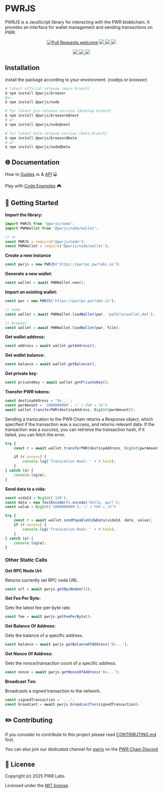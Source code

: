 # PWRJS

PWRJS is a JavaScript library for interacting with the PWR blobkchain. It provides an interface for wallet management and sending transactions on PWR.

<div align="center">
<!-- markdownlint-restore -->

[![Pull Requests welcome](https://img.shields.io/badge/PRs-welcome-ff69b4.svg?style=flat-square)](https://github.com/pwrlabs/pwrjs/issues?q=is%3Aissue+is%3Aopen+label%3A%22help+wanted%22)
<a href="https://www.npmjs.com/package/@pwrjs/core">
<img src='https://img.shields.io/npm/v/@pwrjs/core' />
</a>
<a href="https://www.npmjs.com/package/@pwrjs/core">
<img src='https://img.shields.io/npm/dt/@pwrjs/core?color=blueviolet' />
</a>
<a href="https://github.com/pwrlabs/pwrjs/blob/main/LICENSE/">
<img src="https://img.shields.io/badge/license-MIT-black">
</a>

<!-- <a href="https://github.com/pwrlabs/pwrjs/stargazers">
  <img src='https://img.shields.io/github/stars/pwrlabs/pwrjs?color=yellow' />
</a> -->
<a href="https://pwrlabs.io/">
  <img src="https://img.shields.io/badge/powered_by-PWR Chain-navy">
</a>
<a href="https://www.youtube.com/@pwrlabs">
  <img src="https://img.shields.io/badge/Community%20calls-Youtube-red?logo=youtube"/>
</a>
<a href="https://twitter.com/pwrlabs">
  <img src="https://img.shields.io/twitter/follow/pwrlabs?style=social"/>
</a>

</div>

## Installation

install the package according to your environment. (nodejs or browser)

```sh
# latest official release (main branch)
$ npm install @pwrjs/browser
#or
$ npm install @pwrjs/node

# for latest pre-release version (develop branch)
$ npm install @pwrjs/browsere@next
# or
$ npm install @pwrjs/node@next

# for latest beta release version (beta branch)
$ npm install @pwrjs/browser@beta
# or
$ npm install @pwrjs/node@beta
```

## 🌐 Documentation

How to [Guides](https://pwrlabs.io) 🔜 & [API](https://pwrlabs.io) 💻

Play with [Code Examples](https://github.com/keep-pwr-strong/pwr-examples/) 🎮

## 💫 Getting Started

**Import the library:**

```ts
import PWRJS from '@pwrjs/node';
import PWRWallet from '@pwrjs/node/wallet';

// or
const PWRJS = require('@pwrjs/node');
const PWRWallet = require('@pwrjs/node/wallet');
```

**Create a new instance**

```ts
const pwrjs = new PWRJS('https://pwrrpc.pwrlabs.io');
```

**Generate a new wallet:**

```ts
const wallet = await PWRWallet.new();
```

**Import an existing wallet:**

```ts
const pwr = new PWRJS('https://pwrrpc.pwrlabs.io');

// node
const wallet = await PWRWallet.loadWallet(pwr, 'path/to/wallet.dat');

// browser
const wallet = await PWRWallet.loadWallet(pwr, file);
```

**Get wallet address:**

```ts
const address = await wallet.getAddress();
```

**Get wallet balance:**

```ts
const balance = await wallet.getBalance();
```

**Get private key:**

```ts
const privateKey = await wallet.getPrivateKey();
```

**Transfer PWR tokens:**

```ts
const destinyAddress = '0x...';
const pwrAmount = '1000000000'; // 1 PWR = 10^9
await wallet.transferPWR(destinyAddress, BigInt(pwrAmount));
```

Sending a transcation to the PWR Chain returns a Response object, which specified if the transaction was a success, and returns relevant data.
If the transaction was a success, you can retrieive the transaction hash, if it failed, you can fetch the error.

```ts
try {
    const r = await wallet.transferPWR(destinyAddress, BigInt(pwrAmount));

    if (r.sucess) {
        console.log('Transcation Hash: ' + r.hash);
    }
} catch (e) {
    console.log(e);
}
```

**Send data to a vida:**

```ts
const vidaId = BigInt('120');
const data = new TextEncoder().encode('Hello, pwr!');
const value = BigInt('1000000000'); // 1 PWR = 10^9

try {
    const r = await wallet.sendPayableVidaData(vidaId, data, value);
    if (r.sucess) {
        console.log('Transcation Hash: ' + r.hash);
    }
} catch (e) {
    console.log(e);
}
```

### Other Static Calls

**Get RPC Node Url:**

Returns currently set RPC node URL.

```ts
const url = await pwrjs.getRpcNodeUrl();
```

**Get Fee Per Byte:**

Gets the latest fee-per-byte rate.

```ts
const fee = await pwrjs.getFeePerByte();
```

**Get Balance Of Address:**

Gets the balance of a specific address.

```ts
const balance = await pwrjs.getBalanceOfAddress('0x...');
```

**Get Nonce Of Address:**

Gets the nonce/transaction count of a specific address.

```ts
const nonce = await pwrjs.getNonceOfAddress('0x...');
```

**Broadcast Txn:**

Broadcasts a signed transaction to the network.

```ts
const signedTransaction = '...';
const broadcast = await pwrjs.broadcastTxn(signedTransaction);
```

## ✏️ Contributing

If you consider to contribute to this project please read [CONTRIBUTING.md](https://github.com/pwrlabs/pwrjs/blob/main/CONTRIBUTING.md) first.

You can also join our dedicated channel for [pwrjs](https://discord.com/channels/793094838509764618/927918707613786162) on the [PWR Chain Discord](https://discord.com/invite/YgsdxEx3)

## 📜 License

Copyright (c) 2025 PWR Labs

Licensed under the [MIT license](https://github.com/pwrlabs/pwrjs/blob/main/LICENSE).
